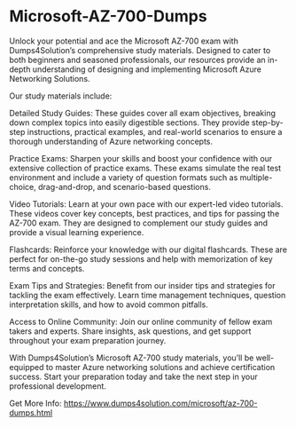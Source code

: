 # Microsoft-AZ-700-Dumps

Unlock your potential and ace the Microsoft AZ-700 exam with Dumps4Solution’s comprehensive study materials. Designed to cater to both beginners and seasoned professionals, our resources provide an in-depth understanding of designing and implementing Microsoft Azure Networking Solutions.

Our study materials include:

Detailed Study Guides: These guides cover all exam objectives, breaking down complex topics into easily digestible sections. They provide step-by-step instructions, practical examples, and real-world scenarios to ensure a thorough understanding of Azure networking concepts.

Practice Exams: Sharpen your skills and boost your confidence with our extensive collection of practice exams. These exams simulate the real test environment and include a variety of question formats such as multiple-choice, drag-and-drop, and scenario-based questions.

Video Tutorials: Learn at your own pace with our expert-led video tutorials. These videos cover key concepts, best practices, and tips for passing the AZ-700 exam. They are designed to complement our study guides and provide a visual learning experience.

Flashcards: Reinforce your knowledge with our digital flashcards. These are perfect for on-the-go study sessions and help with memorization of key terms and concepts.

Exam Tips and Strategies: Benefit from our insider tips and strategies for tackling the exam effectively. Learn time management techniques, question interpretation skills, and how to avoid common pitfalls.

Access to Online Community: Join our online community of fellow exam takers and experts. Share insights, ask questions, and get support throughout your exam preparation journey.

With Dumps4Solution’s Microsoft AZ-700 study materials, you’ll be well-equipped to master Azure networking solutions and achieve certification success. Start your preparation today and take the next step in your professional development.

Get More Info: https://www.dumps4solution.com/microsoft/az-700-dumps.html
